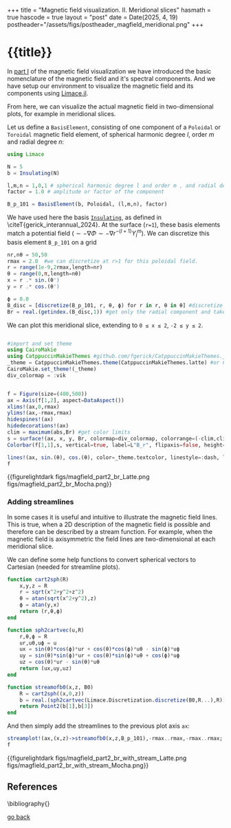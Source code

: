 +++
title = "Magnetic field visualization. II. Meridional slices"
hasmath = true
hascode = true
layout = "post"
date = Date(2025, 4, 19)
postheader="/assets/figs/postheader_magfield_meridional.png"
+++


# {{title}}

In [part I](/posts/2025-02-14-magnetic-fields) of the magnetic field visualization we have introduced the basic nomenclature of the magnetic field and it's spectral components.
And we have setup our environment to visualize the magnetic field and its components using [Limace.jl](https://github.com/fgerick/Limace.jl).

From here, we can visualize the actual magnetic field in two-dimensional plots, for example in meridional slices.

Let us define a `BasisElement`, consisting of one component of a `Poloidal` or `Toroidal` magnetic field element, of spherical harmonic degree $l$, order $m$ and radial degree $n$:

```julia
using Limace

N = 5
b = Insulating(N)

l,m,n = 1,0,1 # spherical harmonic degree l and order m , and radial degree n.
factor = 1.0 # amplitude or factor of the component

B_p_101 = BasisElement(b, Poloidal, (l,m,n), factor)
```

We have used here the basis [`Insulating`](https://fgerick.github.io/Limace.jl/dev/bases/#Insulating-magnetic-field-basis), as defined in \citeT{gerick_interannual_2024}.
At the surface (`r=1`), these basis elements match a potential field ($\sim -\nabla \Phi \sim -\nabla r^{-(l+1)}Y_l^m$).
We can discretize this basis element `B_p_101` on a grid

```julia
nr,nθ = 50,50
rmax = 2.0  #we can discretize at r>1 for this poloidal field.
r = range(1e-9,2rmax,length=nr)
θ = range(0,π,length=nθ)
x = r .* sin.(θ')
y = r .* cos.(θ')

ϕ = 0.0
B_disc = [discretize(B_p_101, r, θ, ϕ) for r in r, θ in θ] #discretize 3D magnetic field at each r, θ, ϕ
Br = real.(getindex.(B_disc,1)) #get only the radial component and take real part only of the complex field.
```

We can plot this meridional slice, extending to `0 ≤ x ≤ 2`, `-2 ≤ y ≤ 2`.

```julia

#import and set theme
using CairoMakie
using CatppuccinMakieThemes #github.com/fgerick/CatppuccinMakieThemes.jl
_theme = CatppuccinMakieThemes.theme(CatppuccinMakieThemes.latte) #or CatpuccinMakieThemes.mocha for the dark mode.
CairoMakie.set_theme!(_theme)
div_colormap = :vik


f = Figure(size=(400,500))
ax = Axis(f[1,2], aspect=DataAspect())
xlims!(ax,0,rmax)
ylims!(ax,-rmax,rmax)
hidespines!(ax)
hidedecorations!(ax)
clim = maximum(abs,Br) #get color limits
s = surface!(ax, x, y, Br, colormap=div_colormap, colorrange=(-clim,clim), shading=NoShading)
Colorbar(f[1,1],s, vertical=true, label=L"B_r", flipaxis=false, height=400)

lines!(ax, sin.(θ), cos.(θ), color=_theme.textcolor, linestyle=:dash, linewidth=1) #plot r=1 half circle
f
```

{{figurelightdark figs/magfield_part2_br_Latte.png figs/magfield_part2_br_Mocha.png}}

### Adding streamlines

In some cases it is useful and intuitive to illustrate the magnetic field lines.
This is true, when a 2D description of the magnetic field is possible and therefore can be described by a stream function.
For example, when the magnetic field is axisymmetric the field lines are two-dimensional at each meridional slice.

We can define some help functions to convert spherical vectors to Cartesian (needed for streamline plots).
```julia
function cart2sph(R)
	x,y,z = R
	r = sqrt(x^2+y^2+z^2)
	θ = atan(sqrt(x^2+y^2),z)
	ϕ = atan(y,x)
	return (r,θ,ϕ)
end

function sph2cartvec(u,R)
	r,θ,ϕ = R
	ur,uθ,uϕ = u
	ux = sin(θ)*cos(ϕ)*ur + cos(θ)*cos(ϕ)*uθ - sin(ϕ)*uϕ
	uy = sin(θ)*sin(ϕ)*ur + cos(θ)*sin(ϕ)*uθ + cos(ϕ)*uϕ 
	uz = cos(θ)*ur - sin(θ)*uθ
	return (ux,uy,uz)
end

function streamofb0(x,z, B0)
	R = cart2sph((x,0,z))
	b = real.(sph2cartvec(Limace.Discretization.discretize(B0,R...),R))
	return Point2(b[1],b[3])
end
```

And then simply add the streamlines to the previous plot axis `ax`: 
```julia
streamplot!(ax,(x,z)->streamofb0(x,z,B_p_101),-rmax..rmax,-rmax..rmax; color=x->_theme.textcolor[], arrow_size=10,density=0.8, alpha=0.3, stepsize=0.01, maxsteps=1_000_000)
f
```

{{figurelightdark figs/magfield_part2_br_with_stream_Latte.png figs/magfield_part2_br_with_stream_Mocha.png}}

## References
\bibliography{}
<!-- {{bibliography}} -->


[go back](..)